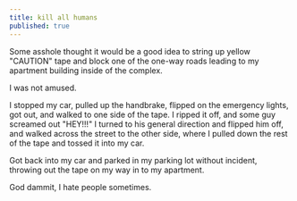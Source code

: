 ```yaml
---
title: kill all humans
published: true
---
```


Some asshole thought it would be a good idea to string up yellow
"CAUTION" tape and block one of the one-way roads leading to my
apartment building inside of the complex.

I was not amused.

I stopped my car, pulled up the handbrake, flipped on the emergency
lights, got out, and walked to one side of the tape. I ripped it off,
and some guy screamed out "HEY!!!" I turned to his general direction and
flipped him off, and walked across the street to the other side, where I
pulled down the rest of the tape and tossed it into my car.

Got back into my car and parked in my parking lot without incident,
throwing out the tape on my way in to my apartment.

God dammit, I hate people sometimes.
